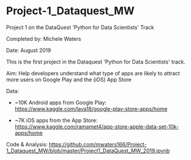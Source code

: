 # Project-1_Dataquest_MW

Project 1 on the DataQuest 'Python for Data Scientists' Track

Completed by: Michele Waters 

Date: August 2019

This is the first project in the Dataquest 'Python for Data Scientists' track.

Aim: Help developers understand what type of apps are likely to attract more users on Google Play and the (iOS) App Store

Data:
- ~10K Android apps from Google Play: https://www.kaggle.com/lava18/google-play-store-apps/home

- ~7K iOS apps from the App Store: https://www.kaggle.com/ramamet4/app-store-apple-data-set-10k-apps/home

Code & Analysis: https://github.com/mwaters166/Project-1_Dataquest_MW/blob/master/Project1_DataQuest_MW_2019.ipynb

